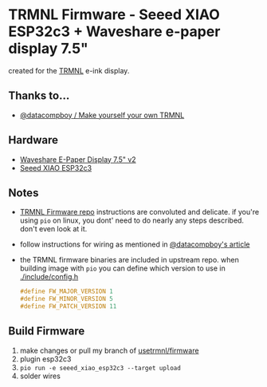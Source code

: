# TRMNL Firmware - Seeed XIAO ESP32c3  +  Waveshare e-paper display 7.5" 

created for the [TRMNL](https://usetrmnl.com) e-ink display.

## Thanks to...
* [@datacompboy / Make yourself your own TRMNL](https://medium.com/@datacompboy/make-yourself-your-own-trmnl-146486fbf13e)


## Hardware
+ [Waveshare E-Paper Display 7.5" v2](https://www.waveshare.com/wiki/7.5inch_e-Paper_HAT_Manual#Working_With_Arduino)
+ [Seeed XIAO ESP32c3]()

## Notes
- [TRMNL Firmware repo](https://github.com/usetrmnl/trmnl-firmware?tab=readme-ov-file#uploading-guide-platformio) instructions are convoluted and delicate.  if you're using `pio` on linux, you dont' need to do nearly any steps described.  don't even look at it.

- follow instructions for wiring as mentioned in [@datacompboy's article][2]
- the TRMNL firmware binaries are included in upstream repo.  when building image with `pio` you can define which version to use in [./include/config.h](./include/config.h)
  ```cpp
  #define FW_MAJOR_VERSION 1
  #define FW_MINOR_VERSION 5
  #define FW_PATCH_VERSION 11
  ```

## Build Firmware
1. make changes or pull my branch of [usetrmnl/firmware][trmnl-firmware]
1. plugin esp32c3
1. `pio run -e seeed_xiao_esp32c3 --target upload`
1. solder wires



[2]: <https://medium.com/@datacompboy/make-yourself-your-own-trmnl-146486fbf13e> "@datacompboy's article"
[trmnl-firmware]: https://github.com/usetrmnl/firmware "TRMNL Firmware" 

